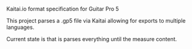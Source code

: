 Kaitai.io format specification for Guitar Pro 5

This project parses a .gp5 file via Kaitai allowing for exports to multiple languages.

Current state is that is parses everything until the measure content.

